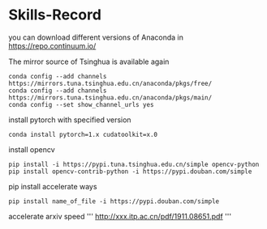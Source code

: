# Skills-Record

you can download different versions of Anaconda in https://repo.continuum.io/

The mirror source of Tsinghua is available again

```
conda config --add channels https://mirrors.tuna.tsinghua.edu.cn/anaconda/pkgs/free/
conda config --add channels https://mirrors.tuna.tsinghua.edu.cn/anaconda/pkgs/main/
conda config --set show_channel_urls yes
```

install pytorch with specified version
```
conda install pytorch=1.x cudatoolkit=x.0
```
install opencv
```
pip install -i https://pypi.tuna.tsinghua.edu.cn/simple opencv-python
pip install opencv-contrib-python -i https://pypi.douban.com/simple

```

pip install accelerate ways

```
pip install name_of_file -i https://pypi.douban.com/simple
```

accelerate arxiv speed
'''
http://xxx.itp.ac.cn/pdf/1911.08651.pdf
'''


